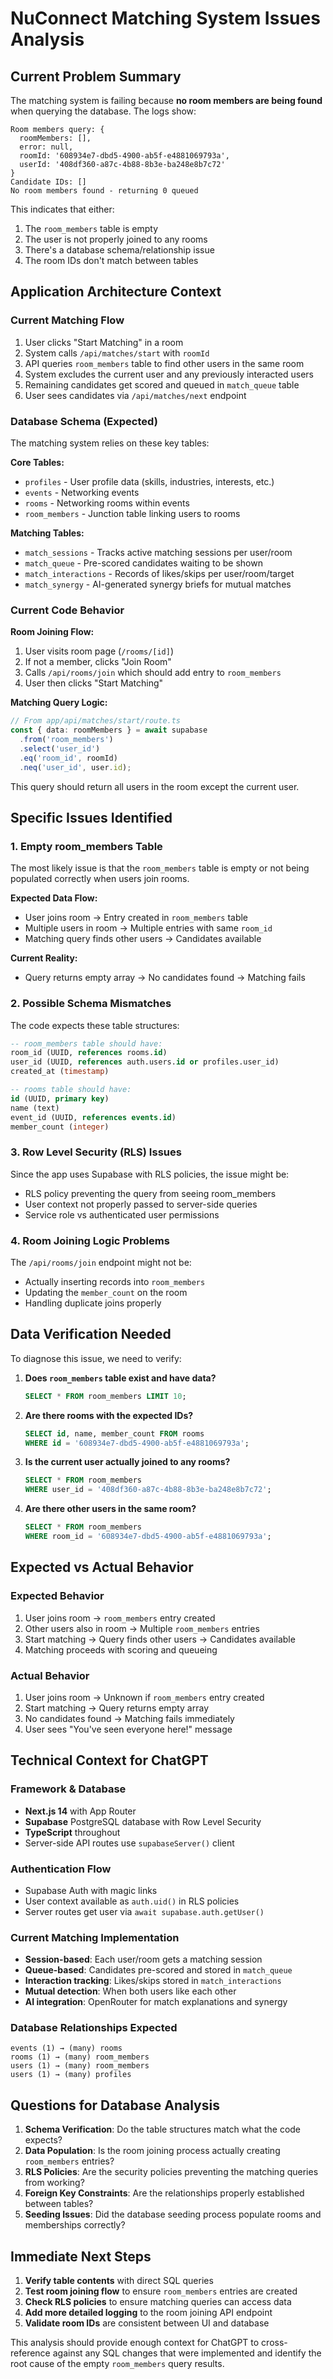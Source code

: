 # NuConnect Matching System Issues Analysis

## Current Problem Summary

The matching system is failing because **no room members are being found** when querying the database. The logs show:

```
Room members query: {
  roomMembers: [],
  error: null,
  roomId: '608934e7-dbd5-4900-ab5f-e4881069793a',
  userId: '408df360-a87c-4b88-8b3e-ba248e8b7c72'
}
Candidate IDs: []
No room members found - returning 0 queued
```

This indicates that either:
1. The `room_members` table is empty
2. The user is not properly joined to any rooms
3. There's a database schema/relationship issue
4. The room IDs don't match between tables

## Application Architecture Context

### Current Matching Flow
1. User clicks "Start Matching" in a room
2. System calls `/api/matches/start` with `roomId`
3. API queries `room_members` table to find other users in the same room
4. System excludes the current user and any previously interacted users
5. Remaining candidates get scored and queued in `match_queue` table
6. User sees candidates via `/api/matches/next` endpoint

### Database Schema (Expected)
The matching system relies on these key tables:

**Core Tables:**
- `profiles` - User profile data (skills, industries, interests, etc.)
- `events` - Networking events
- `rooms` - Networking rooms within events
- `room_members` - Junction table linking users to rooms

**Matching Tables:**
- `match_sessions` - Tracks active matching sessions per user/room
- `match_queue` - Pre-scored candidates waiting to be shown
- `match_interactions` - Records of likes/skips per user/room/target
- `match_synergy` - AI-generated synergy briefs for mutual matches

### Current Code Behavior

**Room Joining Flow:**
1. User visits room page (`/rooms/[id]`)
2. If not a member, clicks "Join Room" 
3. Calls `/api/rooms/join` which should add entry to `room_members`
4. User then clicks "Start Matching"

**Matching Query Logic:**
```typescript
// From app/api/matches/start/route.ts
const { data: roomMembers } = await supabase
  .from('room_members')
  .select('user_id')
  .eq('room_id', roomId)
  .neq('user_id', user.id);
```

This query should return all users in the room except the current user.

## Specific Issues Identified

### 1. Empty room_members Table
The most likely issue is that the `room_members` table is empty or not being populated correctly when users join rooms.

**Expected Data Flow:**
- User joins room → Entry created in `room_members` table
- Multiple users in room → Multiple entries with same `room_id`
- Matching query finds other users → Candidates available

**Current Reality:**
- Query returns empty array → No candidates found → Matching fails

### 2. Possible Schema Mismatches
The code expects these table structures:

```sql
-- room_members table should have:
room_id (UUID, references rooms.id)
user_id (UUID, references auth.users.id or profiles.user_id)
created_at (timestamp)

-- rooms table should have:
id (UUID, primary key)
name (text)
event_id (UUID, references events.id)
member_count (integer)
```

### 3. Row Level Security (RLS) Issues
Since the app uses Supabase with RLS policies, the issue might be:
- RLS policy preventing the query from seeing room_members
- User context not properly passed to server-side queries
- Service role vs authenticated user permissions

### 4. Room Joining Logic Problems
The `/api/rooms/join` endpoint might not be:
- Actually inserting records into `room_members`
- Updating the `member_count` on the room
- Handling duplicate joins properly

## Data Verification Needed

To diagnose this issue, we need to verify:

1. **Does `room_members` table exist and have data?**
   ```sql
   SELECT * FROM room_members LIMIT 10;
   ```

2. **Are there rooms with the expected IDs?**
   ```sql
   SELECT id, name, member_count FROM rooms 
   WHERE id = '608934e7-dbd5-4900-ab5f-e4881069793a';
   ```

3. **Is the current user actually joined to any rooms?**
   ```sql
   SELECT * FROM room_members 
   WHERE user_id = '408df360-a87c-4b88-8b3e-ba248e8b7c72';
   ```

4. **Are there other users in the same room?**
   ```sql
   SELECT * FROM room_members 
   WHERE room_id = '608934e7-dbd5-4900-ab5f-e4881069793a';
   ```

## Expected vs Actual Behavior

### Expected Behavior
1. User joins room → `room_members` entry created
2. Other users also in room → Multiple `room_members` entries
3. Start matching → Query finds other users → Candidates available
4. Matching proceeds with scoring and queueing

### Actual Behavior
1. User joins room → Unknown if `room_members` entry created
2. Start matching → Query returns empty array
3. No candidates found → Matching fails immediately
4. User sees "You've seen everyone here!" message

## Technical Context for ChatGPT

### Framework & Database
- **Next.js 14** with App Router
- **Supabase** PostgreSQL database with Row Level Security
- **TypeScript** throughout
- Server-side API routes use `supabaseServer()` client

### Authentication Flow
- Supabase Auth with magic links
- User context available as `auth.uid()` in RLS policies
- Server routes get user via `await supabase.auth.getUser()`

### Current Matching Implementation
- **Session-based**: Each user/room gets a matching session
- **Queue-based**: Candidates pre-scored and stored in `match_queue`
- **Interaction tracking**: Likes/skips stored in `match_interactions`
- **Mutual detection**: When both users like each other
- **AI integration**: OpenRouter for match explanations and synergy

### Database Relationships Expected
```
events (1) → (many) rooms
rooms (1) → (many) room_members
users (1) → (many) room_members
users (1) → (many) profiles
```

## Questions for Database Analysis

1. **Schema Verification**: Do the table structures match what the code expects?
2. **Data Population**: Is the room joining process actually creating `room_members` entries?
3. **RLS Policies**: Are the security policies preventing the matching queries from working?
4. **Foreign Key Constraints**: Are the relationships properly established between tables?
5. **Seeding Issues**: Did the database seeding process populate rooms and memberships correctly?

## Immediate Next Steps

1. **Verify table contents** with direct SQL queries
2. **Test room joining flow** to ensure `room_members` entries are created
3. **Check RLS policies** to ensure matching queries can access data
4. **Add more detailed logging** to the room joining API endpoint
5. **Validate room IDs** are consistent between UI and database

This analysis should provide enough context for ChatGPT to cross-reference against any SQL changes that were implemented and identify the root cause of the empty `room_members` query results.
